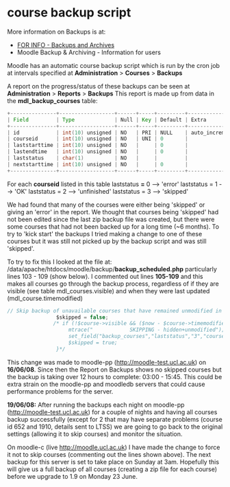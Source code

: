 # course backup script

More information on Backups is at:

-   [FOR INFO - Backups and Archives](FOR_INFO_-_Backups_and_Archives)
-   Moodle Backup & Archiving - Information for users

Moodle has an automatic course backup script which is run by the cron job at intervals specified at **Administration** &gt; **Courses** &gt; **Backups**

A report on the progress/status of these backups can be seen at **Administration** &gt; **Reports** &gt; **Backups**
This report is made up from data in the **mdl\_backup\_courses** table:

``` java
+---------------+------------------+------+-----+---------+----------------+
| Field         | Type             | Null | Key | Default | Extra          |
+---------------+------------------+------+-----+---------+----------------+
| id            | int(10) unsigned | NO   | PRI | NULL    | auto_increment |
| courseid      | int(10) unsigned | NO   | UNI | 0       |                |
| laststarttime | int(10) unsigned | NO   |     | 0       |                |
| lastendtime   | int(10) unsigned | NO   |     | 0       |                |
| laststatus    | char(1)          | NO   |     |         |                |
| nextstarttime | int(10) unsigned | NO   |     | 0       |                |
+---------------+------------------+------+-----+---------+----------------+
```

For each **courseid** listed in this table
laststatus **=** 0 --&gt; 'error'
laststatus = 1 --&gt; 'OK'
laststatus = 2 --&gt; 'unfinished'
laststatus = 3 --&gt; 'skipped'

We had found that many of the courses were either being 'skipped' or giving an 'error' in the report. We thought that courses being 'skipped' had not been edited since the last zip backup file was created, but there were some courses that had not been backed up for a long time (~6 months). To try to 'kick start' the backups I tried making a change to one of these courses but it was still not picked up by the backup script and was still 'skipped'.

To try to fix this I looked at the file at: /data/apache/htdocs/moodle/backup/**backup\_scheduled.php** particularly lines 103 - 109 (show below). I commented out lines **105-109** and this makes all courses go through the backup process, regardless of if they are visible (see table mdl\_courses.visible) and when they were last updated (mdl\_course.timemodified)

``` java
// Skip backup of unavailable courses that have remained unmodified in a month
                $skipped = false;
               /* if (!$course->visible && ($now - $course->timemodified) > 31*24*60*60) {  //Hidden + unmodified last month
                    mtrace("            SKIPPING - hidden+unmodified");
                    set_field("backup_courses","laststatus","3","courseid",$backup_course->courseid);
                    $skipped = true;
                }*/
```

This change was made to moodle-pp (<http://moodle-test.ucl.ac.uk>) on **16/06/08**. Since then the Report on Backups shows no skipped courses but the backup is taking over 12 hours to complete: 03:00 - 15:45. This could be extra strain on the moodle-pp and moodledb servers that could cause performance problems for the server.

**19/06/08:** After running the backups each night on moodle-pp (<http://moodle-test.ucl.ac.uk>) for a couple of nights and having all courses backup successfully (except for 2 that may have separate problems (course id 652 and 1910, details sent to LTSS) we are going to go back to the original settings (allowing it to skip courses) and monitor the situation.

On moodle-c (live <http://moodle.ucl.ac.uk>) I have made the change to force it not to skip courses (commenting out the lines shown above). The next backup for this server is set to take place on Sunday at 3am. Hopefully this will give us a full backup of all courses (creating a zip file for each course) before we upgrade to 1.9 on Monday 23 June.
